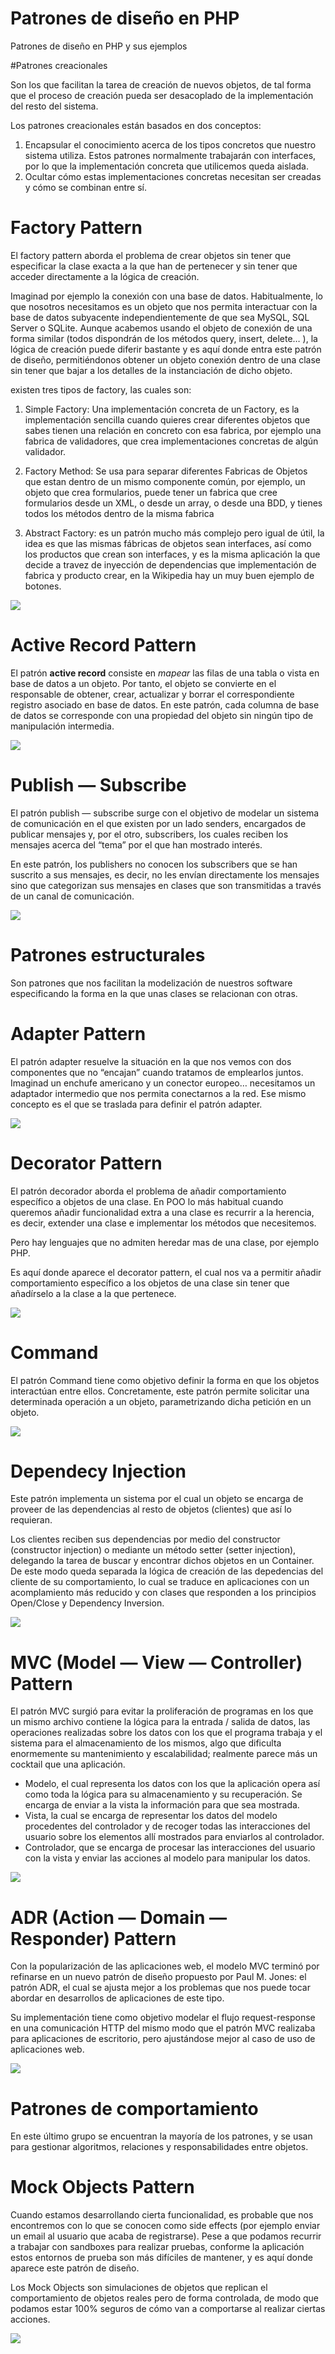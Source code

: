 # Patrones de diseño en PHP

Patrones de diseño en PHP y sus ejemplos

#Patrones creacionales

Son los que facilitan la tarea de creación de nuevos objetos, de tal forma que el proceso de creación pueda ser desacoplado de la implementación del resto del sistema.

Los patrones creacionales están basados en dos conceptos:

1. Encapsular el conocimiento acerca de los tipos concretos que nuestro sistema utiliza. Estos patrones normalmente trabajarán con interfaces, por lo que la implementación concreta que utilicemos queda aislada.
2. Ocultar cómo estas implementaciones concretas necesitan ser creadas y cómo se combinan entre sí.

# Factory Pattern

El factory pattern aborda el problema de crear objetos sin tener que especificar la clase exacta a la que han de pertenecer y sin tener que acceder directamente a la lógica de creación.

Imaginad por ejemplo la conexión con una base de datos. Habitualmente, lo que nosotros necesitamos es un objeto que nos permita interactuar con la base de datos subyacente independientemente de que sea MySQL, SQL Server o SQLite. Aunque acabemos usando el objeto de conexión de una forma similar (todos dispondrán de los métodos query, insert, delete… ), la lógica de creación puede diferir bastante y es aquí donde entra este patrón de diseño, permitiéndonos obtener un objeto conexión dentro de una clase sin tener que bajar a los detalles de la instanciación de dicho objeto.

existen tres tipos de factory, las cuales son:

1. Simple Factory: Una implementación concreta de un Factory, es la implementación sencilla cuando quieres crear diferentes objetos que sabes tienen una relación en concreto con esa fabrica, por ejemplo una fabrica de validadores, que crea implementaciones concretas de algún validador.

2. Factory Method: Se usa para separar diferentes Fabricas de Objetos que estan dentro de un mismo componente común, por ejemplo, un objeto que crea formularios, puede tener un fabrica que cree formularios desde un XML, o desde un array, o desde una BDD, y tienes todos los métodos dentro de la misma fabrica

3. Abstract Factory: es un patrón mucho más complejo pero igual de útil, la idea es que las mismas fábricas de objetos sean interfaces, así como los productos que crean son interfaces, y es la misma aplicación la que decide a travez de inyección de dependencias que implementación de fabrica y producto crear, en la Wikipedia hay un muy buen ejemplo de botones.


![](https://upload.wikimedia.org/wikipedia/commons/4/43/W3sDesign_Factory_Method_Design_Pattern_UML.jpg)

# Active Record Pattern

El patrón **active record** consiste en _mapear_ las filas de una tabla o vista en base de datos a un objeto. Por tanto, el objeto se convierte en el responsable de obtener, crear, actualizar y borrar el correspondiente registro asociado en base de datos. En este patrón, cada columna de base de datos se corresponde con una propiedad del objeto sin ningún tipo de manipulación intermedia.

![](https://miro.medium.com/max/480/1*xE841rHYhcMMBIGnZMs4ow.png)

 # Publish — Subscribe
 
 El patrón publish — subscribe surge con el objetivo de modelar un sistema de comunicación en el que existen por un lado senders, encargados de publicar mensajes y, por el otro, subscribers, los cuales reciben los mensajes acerca del “tema” por el que han mostrado interés.
 
 En este patrón, los publishers no conocen los subscribers que se han suscrito a sus mensajes, es decir, no les envían directamente los mensajes sino que categorizan sus mensajes en clases que son transmitidas a través de un canal de comunicación.
 
 ![](https://realtimeapi.io/wp-content/uploads/2017/09/pubsub-1.png)



# Patrones estructurales

Son patrones que nos facilitan la modelización de nuestros software especificando la forma en la que unas clases se relacionan con otras.

# Adapter Pattern

El patrón adapter resuelve la situación en la que nos vemos con dos componentes que no “encajan” cuando tratamos de emplearlos juntos. Imaginad un enchufe americano y un conector europeo… necesitamos un adaptador intermedio que nos permita conectarnos a la red. Ese mismo concepto es el que se traslada para definir el patrón adapter.

![](https://miro.medium.com/max/504/1*Hdu879lBhjlVphUulWZXzg.jpeg)

# Decorator Pattern

El patrón decorador aborda el problema de añadir comportamiento específico a objetos de una clase. En POO lo más habitual cuando queremos añadir funcionalidad extra a una clase es recurrir a la herencia, es decir, extender una clase e implementar los métodos que necesitemos.

Pero hay lenguajes que no admiten heredar mas de una clase, por ejemplo PHP.

Es aquí donde aparece el decorator pattern, el cual nos va a permitir añadir comportamiento específico a los objetos de una clase sin tener que añadírselo a la clase a la que pertenece.

![](https://www.oreilly.com/library/view/enterprise-application-architecture/9781786468888/assets/image_02_001.png)

 # Command
 
 El patrón Command tiene como objetivo definir la forma en que los objetos interactúan entre ellos. Concretamente, este patrón permite solicitar una determinada operación a un objeto, parametrizando dicha petición en un objeto.
 
 ![](http://radar.oreilly.com/wp-files/2/2014/12/invoker.png)
 
 # Dependecy Injection
  
  Este patrón implementa un sistema por el cual un objeto se encarga de proveer de las dependencias al resto de objetos (clientes) que así lo requieran.
  
  Los clientes reciben sus dependencias por medio del constructor (constructor injection) o mediante un método setter (setter injection), delegando la tarea de buscar y encontrar dichos objetos en un Container. De este modo queda separada la lógica de creación de las depedencias del cliente de su comportamiento, lo cual se traduce en aplicaciones con un acomplamiento más reducido y con clases que responden a los principios Open/Close y Dependency Inversion.
  
  ![](https://miro.medium.com/max/793/1*eW4Tv_27GfXo7OnQ4pmp4Q.png)

# MVC (Model — View — Controller) Pattern

El patrón MVC surgió para evitar la proliferación de programas en los que un mismo archivo contiene la lógica para la entrada / salida de datos, las operaciones realizadas sobre los datos con los que el programa trabaja y el sistema para el almacenamiento de los mismos, algo que dificulta enormemente su mantenimiento y escalabilidad; realmente parece más un cocktail que una aplicación.

* Modelo, el cual representa los datos con los que la aplicación opera así como toda la lógica para su almacenamiento y su recuperación. Se encarga de enviar a la vista la información para que sea mostrada.
* Vista, la cual se encarga de representar los datos del modelo procedentes del controlador y de recoger todas las interacciones del usuario sobre los elementos allí mostrados para enviarlos al controlador.
* Controlador, que se encarga de procesar las interacciones del usuario con la vista y enviar las acciones al modelo para manipular los datos.

![](https://static.packt-cdn.com/products/9781783287987/graphics/7987OS_01_03.jpg)

# ADR (Action — Domain — Responder) Pattern
Con la popularización de las aplicaciones web, el modelo MVC terminó por refinarse en un nuevo patrón de diseño propuesto por Paul M. Jones: el patrón ADR, el cual se ajusta mejor a los problemas que nos puede tocar abordar en desarrollos de aplicaciones de este tipo.

 Su implementación tiene como objetivo modelar el flujo request-response en una comunicación HTTP del mismo modo que el patrón MVC realizaba para aplicaciones de escritorio, pero ajustándose mejor al caso de uso de aplicaciones web.
 
 ![](https://herbertograca.files.wordpress.com/2018/09/adr-22.png)
 

# Patrones de comportamiento

En este último grupo se encuentran la mayoría de los patrones, y se usan para gestionar algoritmos, relaciones y responsabilidades entre objetos.

# Mock Objects Pattern

Cuando estamos desarrollando cierta funcionalidad, es probable que nos encontremos con lo que se conocen como side effects (por ejemplo enviar un email al usuario que acaba de registrarse). Pese a que podamos recurrir a trabajar con sandboxes para realizar pruebas, conforme la aplicación estos entornos de prueba son más difíciles de mantener, y es aquí donde aparece este patrón de diseño.

Los Mock Objects son simulaciones de objetos que replican el comportamiento de objetos reales pero de forma controlada, de modo que podamos estar 100% seguros de cómo van a comportarse al realizar ciertas acciones.

![](https://3ovyg21t17l11k49tk1oma21-wpengine.netdna-ssl.com/wp-content/uploads/2016/07/mock-objects-01-1.jpg)





 

 
 
